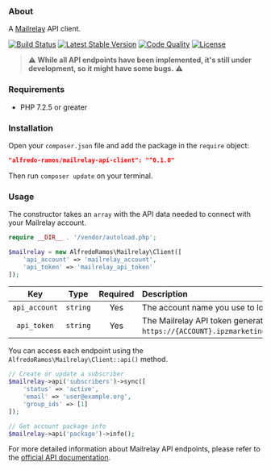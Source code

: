 ### About

A [Mailrelay](https://mailrelay.com) API client.

[![Build Status](https://img.shields.io/github/workflow/status/AlfredoRamos/mailrelay-api-client/CI?style=flat-square)](https://github.com/AlfredoRamos/mailrelay-api-client/actions)
[![Latest Stable Version](https://img.shields.io/packagist/v/alfredo-ramos/mailrelay-api-client.svg?style=flat-square&label=stable)](https://packagist.org/packages/alfredo-ramos/mailrelay-api-client)
[![Code Quality](https://img.shields.io/codacy/grade/f6603a5728ba49e5856b702d15988dee.svg?style=flat-square)](https://app.codacy.com/gh/AlfredoRamos/mailrelay-api-client/dashboard)
[![License](https://img.shields.io/packagist/l/alfredo-ramos/mailrelay-api-client.svg?style=flat-square)](https://raw.githubusercontent.com/AlfredoRamos/mailrelay-api-client/master/LICENSE)

> :warning: **While all API endpoints have been implemented, it's still under development, so it might have some bugs.** :warning:

### Requirements

- PHP 7.2.5 or greater

### Installation

Open your `composer.json` file and add the package in the `require` object:

```json
"alfredo-ramos/mailrelay-api-client": "^0.1.0"
```

Then run `composer update` on your terminal.

### Usage

The constructor takes an `array` with the API data needed to connect with your Mailrelay account.

```php
require __DIR__ . '/vendor/autoload.php';

$mailrelay = new AlfredoRamos\Mailrelay\Client([
	'api_account' => 'mailrelay_account',
	'api_token' => 'mailrelay_api_token'
]);
```

Key | Type | Required | Description
:-: | :-: | :-: | :-
`api_account` | `string` | Yes | The account name you use to login into Mailrelay.
`api_token` | `string` | Yes | The Mailrelay API token generated from `https://{ACCOUNT}.ipzmarketing.com/admin/api_keys`.

You can access each endpoint using the `AlfredoRamos\Mailrelay\Client::api()` method.

```php
// Create or update a subscriber
$mailrelay->api('subscribers')->sync([
	'status' => 'active',
	'email' => 'user@example.org',
	'group_ids' => [1]
]);

// Get account package info
$mailrelay->api('package')->info();
```

For more detailed information about Mailrelay API endpoints, please refer to the [official API documentation](https://account.ipzmarketing.com/api-documentation/).
